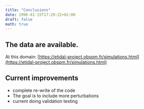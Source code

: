```yaml
---
title: "Conclusions"
date: 1996-01-15T17:29:22+02:00
draft: false
math: true
---
```


## The data are available. 
At this domain: [https://etidal-project.obspm.fr/simulations.html](https://etidal-project.obspm.fr/simulations.html)

## Current improvements
- complete re-write of the code
- The goal is to include more perturbations 
- current doing validation testing 

